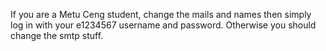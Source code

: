 If you are a Metu Ceng student, change the mails and names then simply log in with your e1234567 username and password.
Otherwise you should change the smtp stuff.
